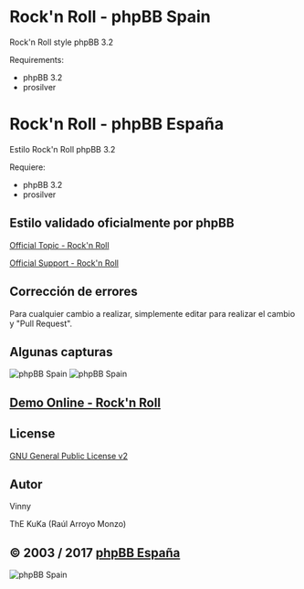 Rock'n Roll - phpBB Spain
=========================

Rock'n Roll style phpBB 3.2

Requirements:
- phpBB 3.2
- prosilver

Rock'n Roll - phpBB España
==========================

Estilo Rock'n Roll phpBB 3.2

Requiere:
- phpBB 3.2
- prosilver

## Estilo validado oficialmente por phpBB 
[Official Topic - Rock'n Roll](https://www.phpbb.com/community/viewtopic.php?f=596&p=14827036#p14827036)

[Official Support - Rock'n Roll](https://www.phpbb.com/community/viewtopic.php?f=596&p=14827036#p14827036)

## Corrección de errores
Para cualquier cambio a realizar, simplemente editar para realizar el cambio y "Pull Request".

## Algunas capturas
![phpBB Spain](http://www.phpbb-es.com/archivos/roll_screen.png) 
![phpBB Spain](http://www.phpbb-es.com/archivos/roll_screen2.png) 

## [Demo Online - Rock'n Roll](http://www.phpbb-es.com/IDLaunch/index.php?style=10)

## License
[GNU General Public License v2](http://opensource.org/licenses/GPL-2.0)

## Autor
Vinny

ThE KuKa (Raúl Arroyo Monzo)

## © 2003 / 2017 [phpBB España](http://www.phpbb-es.com)

![phpBB Spain](http://www.phpbb-es.com/images/logo_es.png) 
